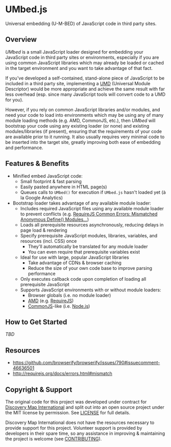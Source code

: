 # UMbed.js

Universal embedding (U-M-BED) of JavaScript code in third party sites.

## Overview

_UMbed_ is a small JavaScript loader designed for embedding your JavaScript code in third party sites or environments, especially if you are using common JavaScript libraries which may already be loaded or cached in the target environment and you want to take advantage of that fact.

If you've developed a self-contained, stand-alone piece of JavaScript to be included in a third party site, implementing a [UMD](https://github.com/umdjs/umd) (Universal Module Descriptor) would be more appropriate and achieve the same result with far less overhead (esp. since many JavaScript tools will convert code to a UMD for you).

However, if you rely on common JavaScript libraries and/or modules, and need your code to load into environments which may be using any of many module loading methods (e.g. AMD, CommonJS, etc.), then _UMbed_ will bootstrap your code using any existing loader (or none) and existing modules/libraries (if present), ensuring that the requirements of your code are available prior to it running. It also usually requires very minimal code to be inserted into the target site, greatly improving both ease of embedding and performance.

## Features & Benefits

* Minified embed JavaScript code:
  * Small footprint & fast parsing
  * Easily pasted anywhere in HTML page(s)
  * Queues calls to `UMbed()` for execution if `UMbed.js` hasn't loaded yet (à la Google Analytics)
* Bootstrap loader takes advantage of any available module loader:
  * Includes required JavaScript files using any available module loader to prevent conflicts (e.g. [RequireJS Common Errors: Mismatched Anonymous Define() Modules…](http://requirejs.org/docs/errors.html#mismatch))
  * Loads all prerequisite resources asynchronously, reducing delays in page load & rendering
  * Specify prerequisite JavaScript modules, libraries, variables, and resources (incl. CSS) once
    * They'll automatically be translated for any module loader
    * You can even require that prerequisite variables exist
  * Ideal for use with large, popular JavaScript libraries
    * Take advantage of CDNs & browser caching
    * Reduce the size of your own code base to improve parsing performance
  * Only executes callback code upon completion of loading all prerequisite JavaScript
  * Supports JavaScript environments with or without module loaders:
    * Browser globals (i.e. no module loader)
    * [AMD](https://github.com/amdjs/amdjs-api/wiki/AMD) (e.g. [RequireJS](http://requirejs.org/))
    * [CommonJS](http://wiki.commonjs.org/wiki/CommonJS)-like (i.e. [Node.js](https://nodejs.org/api/modules.html))

## How to Get Started

_TBD_

## Resources

* https://github.com/browserify/browserify/issues/790#issuecomment-46636501
* http://requirejs.org/docs/errors.html#mismatch

## Copyright & Support

The original code for this project was developed under contract for [Discovery Map International](https://discoverymap.com/) and split out into an open source project under the MIT license by permission. See [LICENSE](LICENSE) for full details.

Discovery Map International does not have the resources necessary to provide support for this project. Volunteer support is provided by developers in their spare time, so any assistance in improving & maintaining the project is welcome (see [CONTRIBUTING](CONTRIBUTING.md)).